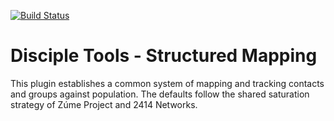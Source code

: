 [![Build Status](https://travis-ci.org/DiscipleTools/disciple-tools-structured-mapping.svg?branch=master)](https://travis-ci.org/DiscipleTools/disciple-tools-structured-mapping)

# Disciple Tools - Structured Mapping
This plugin establishes a common system of mapping and tracking contacts and groups against population. The defaults 
follow the shared saturation strategy of Zúme Project and 2414 Networks.

